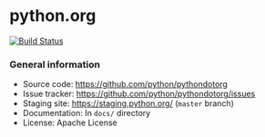 # python.org

[![Build Status](https://travis-ci.org/python/pythondotorg.png?branch=master)](https://travis-ci.org/python/pythondotorg)

### General information

* Source code: https://github.com/python/pythondotorg
* Issue tracker: https://github.com/python/pythondotorg/issues
* Staging site: https://staging.python.org/ (``master`` branch)
* Documentation: In ``docs/`` directory
* License: Apache License
